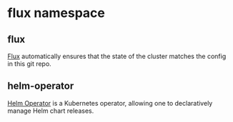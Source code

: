 # flux namespace

## flux

[Flux](https://github.com/fluxcd/flux) automatically ensures that the state of the cluster matches the config in this git repo.

## helm-operator

[Helm Operator](https://github.com/fluxcd/helm-operator) is a Kubernetes operator, allowing one to declaratively manage Helm chart releases.
